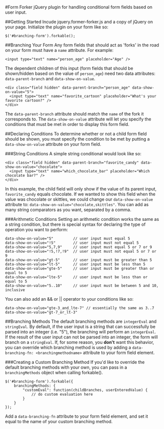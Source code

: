 #Form Forker
jQuery plugin for handling conditional form fields based on user input.


##Getting Started
Incude jquery.former-forker.js and a copy of jQuery on your page. Initialize the plugin on your form like so:

````
$('#branching-form').forkable();
````


##Branching Your Form
Any form fields that should act as 'forks' in the road on your form must have a `name` attribute. For example:

`<input type="text" name="person_age" placeholder="Age" />`

The dependent children of this input (form fields that should be shown/hidden based on the value of `person_age`) need two data attributes: `data-parent-branch` and `data-show-on-value`.

````
<div class="field hidden" data-parent-branch="person_age" data-show-on-value="5">
  <input type="text" name="favorite_cartoon" placeholder="What's your favorite cartoon?" />
</div>
````

The `data-parent-branch` attribute should match the `name` of the fork it corresponds to.  The `data-show-on-value` attribute will let you specify the conditions that must be met in order to display this form field.


##Declaring Conditions
To determine whether or not a child form field should be shown, you must specify the condition to be met by putting a `data-show-on-value` attribute on your form field.


###String Conditions
A simple string conditional would look like so:

````
<div class="field hidden" data-parent-branch="favorite_candy" data-show-on-value="chocolate">
  <input type="text" name="which_chocolate_bar" placeholder="Which chocolate bar?" />
</div>
````

In this example, the child field will only show if the value of its parent input, `favorite_candy` equals chocolate. If we wanted to show this field when the value was chocolate or skittles, we could change our `data-show-on-value` attribute to: `data-show-on-value="chocolate,skittles"`.  You can add as many string comparators as you want, separated by a comma.

###Arithmetic Conditions
Setting an arithmetic condition works the same as a string condition, but there is special syntax for declaring the type of operation you want to perform:

````
data-show-on-value="5"         // user input must equal 5
data-show-on-value="!5"        // user input must not equal 5
data-show-on-value="5,7,9"     // user input must equal 5 or 7 or 9
data-show-on-value="!5,!7,!9"  // user input must not equal 5 or 7 or 9
data-show-on-value="gt-5"      // user input must be greater than 5
data-show-on-value="lt-5"      // user input must be less than 5
data-show-on-value="gte-5"     // user input must be greater than or equal to 5
data-show-on-value="lte-5"     // user input must be less than or equal to 5
data-show-on-value="5..10"     // user input must be between 5 and 10, inclusive
````

You can also add an && or || operator to your conditions like so:

````
data-show-on-value="gte-3_and_lte-7" // essentially the same as 3..7
data-show-on-value="gt-7_or_lt-3"
````


##Branching Methods
The default branching methods are `integerEval` and `stringEval`. By default, if the user input is a string that can successfully be parsed into an integer (i.e. "5"), the branching will perform an `integerEval`. If the result of the user input can not be parsed into an integer, the form will branch on a `stringEval`. If, for some reason, you **don't** want this behavior, you can override which branching method is used by adding a `data-branching-fn: <branchingmethodname>` attribute to your form field element.

###Creating a Custom Branching Method
If you'd like to override the default branching methods with your own, you can pass in a `branchingMethods` object when calling forkable().

````
$('#branching-form').forkable({
    branchingMethods: {
        "customEval": function(childBranches, userEnteredValue) {
            // do custom evaluation here
        }
    }
});
````

Add a `data-branching-fn` attribute to your form field element, and set it equal to the name of your custom branching method.
